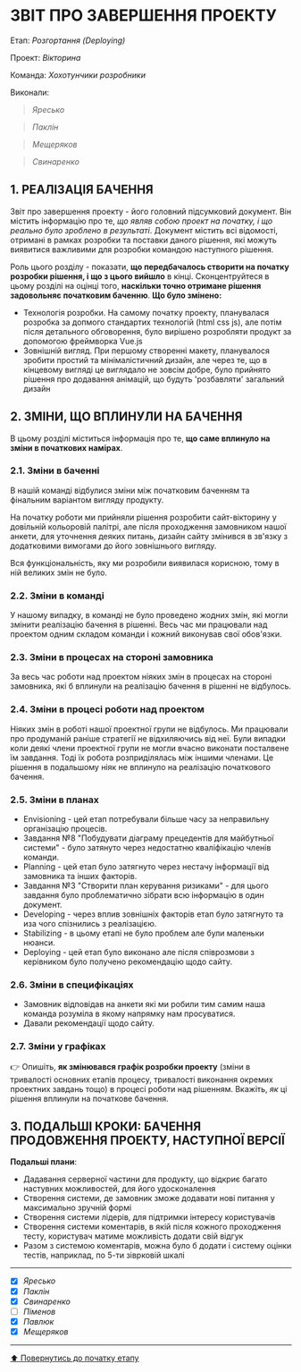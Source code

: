 ﻿# ЗВІТ ПРО ЗАВЕРШЕННЯ ПРОЕКТУ

Етап: *Розгортання (Deploying)*

Проект: *Вікторина*

Команда: *Хохотунчики розробники*

Виконали:
>*Яресько*

>*Паклін*

>*Мещеряков*

>*Свинаренко*

##  **1. РЕАЛІЗАЦІЯ БАЧЕННЯ**

Звіт про завершення проекту - його головний підсумковий документ. Він містить інформацію про те, *що являв собою проект на початку, і що реально було зроблено в результаті*. Документ містить всі відомості, отримані в рамках розробки та поставки даного рішення, які можуть виявитися важливими для розробки командою наступного рішення. 

Роль цього розділу - показати, **що передбачалось створити на початку розробки рішення, і що з цього вийшло** в кінці. Сконцентруйтеся в цьому розділі на оцінці того, **наскільки точно отримане рішення задовольняє початковим баченню**.
**Що було змінено:**
- Технологія розробки. На самому початку проекту, планувалася розробка за допмого стандартих технологій (html css js), але потім після детального обговорення, було вирішено розробляти продукт за допомогою фреймворка Vue.js
- Зовнішній вигляд. При першому створенні макету, планувалося зробити простий та мінімалістичний дизайн, але через те, що в кінцевому вигляді це виглядало не зовсім добре, було прийнято рішення про додавання анімацій, що будуть 'розбавляти' загальний дизайн

##  **2. ЗМІНИ, ЩО ВПЛИНУЛИ НА БАЧЕННЯ**
В цьому розділі міститься інформація про те, **що саме вплинуло на зміни в початкових намірах**. 

### **2.1. Зміни в баченні**

В нашій команді відбулися зміни між початковим баченням та фінальним варіантом вигляду продукту. 

На початку роботи ми прийняли рішення розробити сайт-вікторину у довільній кольоровій палітрі, але після проходження замовником нашої анкети, для уточнення деяких питань, дизайн сайту змінився в зв'язку з додатковими вимогами до його зовнішнього вигляду.

Вся функціональність, яку ми розробили виявилася корисною, тому в ній великих змін не було.

### **2.2. Зміни в команді**

У нашому випадку, в команді не було проведено жодних змін, які могли змінити реалізацію бачення в рішенні. Весь час ми працювали над проектом одним складом команди і кожний виконував свої обов'язки.

###  **2.3. Зміни в процесах на стороні замовника** 

За весь час роботи над проектом ніяких змін в процесах на стороні замовника, які б вплинули на реалізацію бачення в рішенні не відбулось. 

###  **2.4. Зміни в процесі роботи над проектом**

Ніяких змін в роботі нашої проектної групи не відбулось. Ми працювали про продуманій раніше стратегії не відхиляючись від неї. Були випадки коли деякі члени проектної групи не могли вчасно виконати посталвене їм завдання. Тоді їх робота розприділялась між іншими членами. Це рішення в подальшому ніяк не вплинуло на реалізацію початкового бачення.

###  **2.5. Зміни в планах**

- Envisioning - цей етап потребували більше часу за неправильну організацію процесів.
- Завдання №8 "Побудувати діаграму прецедентів для майбутньої системи" - було затянуто через недостатню кваліфікацію членів команди.
- Planning - цей етап було затягнуто через нестачу інформації від замовника та інших факторів.
- Завдання №3 "Створити план керування ризиками" - для цього завдання було проблематично зібрати всю інформацію в один документ.
- Developing - через вплив зовнішніх факторів етап було затягнуто та иза чого спізнились з реалізацією.
- Stabilizing - в цьому етапі не було проблем але були маленьки нюанси.
- Deploying  - цей етап було виконано але після співрозмови з керівником було получено рекомендацію щодо сайту.

###  **2.6. Зміни в специфікаціях**

- Замовник відповідав на анкети які ми робили тим самим наша команда розуміла в якому напрямку нам просуватися.
- Давали рекомендації щодо сайту.

###  **2.7. Зміни у графіках**

:point_right: Опишіть, **як змінювався графік розробки проекту** (зміни в тривалості основних етапів процесу, тривалості виконання окремих проектних завдань тощо) в процесі роботи над рішенням. Вкажіть, *як* ці рішення вплинули на початкове бачення.

## **3. ПОДАЛЬШІ КРОКИ: БАЧЕННЯ ПРОДОВЖЕННЯ ПРОЕКТУ, НАСТУПНОЇ ВЕРСІЇ**

**Подальші плани**:
- Дадавання серверної частини для продукту, що відкриє багато настувних можливостей, для його удосконалення
- Створення системи, де замовник зможе додавати нові питання у максимально зручній формі
- Створення системи лідерів, для підтримки інтересу користувачів
- Створення системи коментарів, в якій після кожного проходження тесту, користувач матиме можливість додати свій відгук
- Разом з системою коментарів, можна було б додати і систему оцінки тестів, наприклад, по 5-ти зіврковій шкалі

---

- [X] *Яресько*
- [X] *Паклін*
- [X] *Свинаренко*
- [ ] *Піменов*
- [X] *Павлюк*
- [X] *Мещеряков*

---
[:arrow_up: Повернутись до початку етапу](/docs/5.Deploying/README.md)



